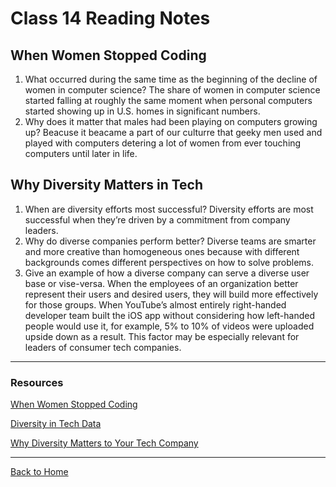 # Class 14 Reading Notes

## When Women Stopped Coding

1. What occurred during the same time as the beginning of the decline of women in computer science? The share of women in computer science started falling at roughly the same moment when personal computers started showing up in U.S. homes in significant numbers.
2. Why does it matter that males had been playing on computers growing up? Beacuse it beacame a part of our culturre that geeky men used and played with computers detering a lot of women from ever touching computers until later in life.

## Why Diversity Matters in Tech

1. When are diversity efforts most successful? Diversity efforts are most successful when they’re driven by a commitment from company leaders.
2. Why do diverse companies perform better? Diverse teams are smarter and more creative than homogeneous ones because with different backgrounds comes different perspectives on how to solve problems.
3. Give an example of how a diverse company can serve a diverse user base or vise-versa. When the employees of an organization better represent their users and desired users, they will build more effectively for those groups. When YouTube’s almost entirely right-handed developer team built the iOS app without considering how left-handed people would use it, for example, 5% to 10% of videos were uploaded upside down as a result. This factor may be especially relevant for leaders of consumer tech companies.

---

### Resources

[When Women Stopped Coding](https://www.npr.org/sections/money/2014/10/21/357629765/when-women-stopped-coding)

[Diversity in Tech Data](https://informationisbeautiful.net/visualizations/diversity-in-tech/)

[Why Diversity Matters to Your Tech Company](https://www.usatoday.com/story/tech/columnist/2015/07/21/why-diversity-matters-your-tech-company/30419871/)

---

[Back to Home](../README.md)

